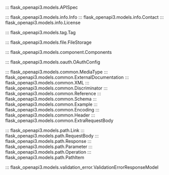 ::: flask_openapi3.models.APISpec

::: flask_openapi3.models.info.Info
::: flask_openapi3.models.info.Contact
::: flask_openapi3.models.info.License

::: flask_openapi3.models.tag.Tag

::: flask_openapi3.models.file.FileStorage

::: flask_openapi3.models.component.Components

::: flask_openapi3.models.oauth.OAuthConfig

::: flask_openapi3.models.common.MediaType
::: flask_openapi3.models.common.ExternalDocumentation
::: flask_openapi3.models.common.XML
::: flask_openapi3.models.common.Discriminator
::: flask_openapi3.models.common.Reference
::: flask_openapi3.models.common.Schema
::: flask_openapi3.models.common.Example
::: flask_openapi3.models.common.Encoding
::: flask_openapi3.models.common.Header
::: flask_openapi3.models.common.ExtraRequestBody

::: flask_openapi3.models.path.Link
::: flask_openapi3.models.path.RequestBody
::: flask_openapi3.models.path.Response
::: flask_openapi3.models.path.Parameter
::: flask_openapi3.models.path.Operation
::: flask_openapi3.models.path.PathItem

::: flask_openapi3.models.validation_error.ValidationErrorResponseModel